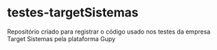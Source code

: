 # testes-targetSistemas
Repositório criado para registrar o código usado nos testes da empresa Target Sistemas pela plataforma Gupy
